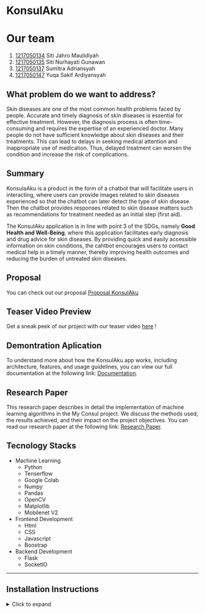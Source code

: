 # KonsulAku

# Our team
1. [1217050134]() Siti Jahro Maulidiyah
2. [1217050135](https://github.com/SitiNurhayatiGunawan017) Siti Nurhayati Gunawan
3. [1217050137](https://github.com/Sumitraadrian) Sumitra Adriansyah
4. [1217050147]() Yuqa Sakif Ardiyansyah

## What problem do we want to address?

Skin diseases are one of the most common health problems faced by people. Accurate and timely diagnosis of skin diseases is essential for effective treatment. However, the diagnosis process is often time-consuming and requires the expertise of an experienced doctor. Many people do not have sufficient knowledge about skin diseases and their treatments. This can lead to delays in seeking medical attention and inappropriate use of medication. Thus, delayed treatment can worsen the condition and increase the risk of complications.

## Summary
KonsulaAku is a product in the form of a chatbot that will facilitate users in interacting, where users can provide images related to skin diseases experienced so that the chatbot can later detect the type of skin disease. Then the chatbot provides responses related to skin disease matters such as recommendations for treatment needed as an initial step (first aid).

The KonsulAku application is in line with point 3 of the SDGs, namely **Good Health and Well-Being**, where this application facilitates early diagnosis and drug advice for skin diseases. By providing quick and easily accessible information on skin conditions, the cahtbot encourages users to contact medical help in a timely manner, thereby improving health outcomes and reducing the burden of untreated skin diseases.

## Proposal
You can check out our proposal [Proposal KonsulAku](https://www.canva.com/design/DAGEL8PMkmk/lxHBIDDI2HYc-OmhyaL3Qw/view?utm_content=DAGEL8PMkmk&utm_campaign=designshare&utm_medium=link&utm_source=editor)

## Teaser Video Preview
Get a sneak peek of our project with our teaser video [here](https://www.instagram.com/reel/C64JGxJyY50TlPkwj7Wk6xHV6r_QMv8BB6jwnk0/?igsh=MWxhYXBhcWV5ajY0Nw==) !

## Demontration Aplication
To understand more about how the KonsulAku app works, including architecture, features, and usage guidelines, you can view our full documentation at the following link: [Documentation]().

## Research Paper
This research paper describes in detail the implementation of machine learning algorithms in the My Consul project. We discuss the methods used, the results achieved, and their impact on the project objectives. You can read our research paper at the following link: [Research Paper]().

## Tecnology Stacks
- Machine Learning
     - Python
     - Tenserflow
     - Google Colab
     - Numpy
     - Pandas
     - OpenCV
     - Matplotlib
     - Mobilenet V2
- Frontend Development
     - Html
     - CSS
     - Javascript
     - Boostrap
- Backend Development
     - Flask
     - SocketIO
---

## Installation Instructions
<details>
  <summary>Click to expand</summary>
     
### Persyaratan
     
Pastikan sudah menginstal:
- Python 3.7 atau lebih tinggi
- pip (Python package installer)
- Git
### Langkah-Langkah Instalasi

1. Clone Repository

   Clone the KonsulAku project repository from GitHub to your local directory.
   ```
   git clone https://github.com/Sumitraadrian/KonsulAku.git
   cd repo
   ```
2. Create a Virtual Environment

   Create a virtual environment to isolate project dependencies.
   ```
   python -m venv env
   ```
3. Activate Virtual Environment

   Activate the virtual environment. This command depends on the operating system you are using:
   - Windows:
     ```
     .\env\Scripts\activate
     ```
   - macOS/Linux:
     ```
     source env/bin/activate
     ```
4. Install Dependencies

   Install all necessary dependencies from **requirements.txt**.
   ```
   pip install -r requirements.txt
   ```
5. Run the Application

   Run the Flask application.
   ```
   python app.py
   ```
6. Access Application

   Open a browser and access the app at **http://127.0.0.1:5000**.

</details>
